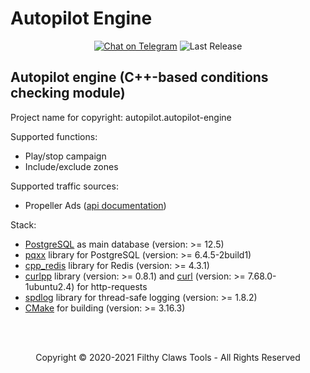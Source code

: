 # Autopilot Engine

<p align="center">
<a href="https://t.me/alcatraz_rm"><img src="https://img.shields.io/badge/Telegram Chat-@alcatraz_rm-2CA5E0.svg?logo=telegram&style=for-the-badge" alt="Chat on Telegram"/></a>
<img src="https://img.shields.io/badge/version-v.0.0.1-green?style=for-the-badge" alt="Last Release"/>
</p>

## Autopilot engine (C++-based conditions checking module)
Project name for copyright: autopilot.autopilot-engine

Supported functions:
* Play/stop campaign
* Include/exclude zones

Supported traffic sources:
* Propeller Ads ([api documentation](https://ssp-api.propellerads.com/v5/docs/#/))

Stack:
* [PostgreSQL](https://www.postgresql.org/) as main database (version: >= 12.5)
* [pqxx](http://pqxx.org/development/libpqxx/) library for PostgreSQL (version: >= 6.4.5-2build1)
* [cpp_redis](https://github.com/cpp-redis/cpp_redis) library for Redis (version: >= 4.3.1)
* [curlpp](http://www.curlpp.org/) library (version: >= 0.8.1) and [curl](https://curl.se/) (version: >= 7.68.0-1ubuntu2.4) for http-requests
* [spdlog](https://github.com/gabime/spdlog) library for thread-safe logging (version: >= 1.8.2)
* [CMake](https://cmake.org/) for building (version: >= 3.16.3)

<br>
<br>
<p align="center">
Copyright © 2020-2021 Filthy Claws Tools - All Rights Reserved
</p>
